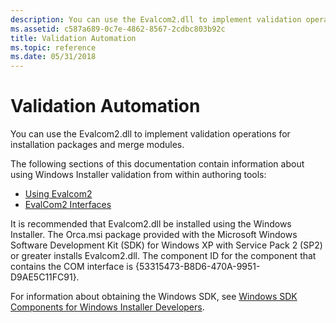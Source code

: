 ```yaml
---
description: You can use the Evalcom2.dll to implement validation operations for installation packages and merge modules.
ms.assetid: c587a689-0c7e-4862-8567-2cdbc803b92c
title: Validation Automation
ms.topic: reference
ms.date: 05/31/2018
---
```


# Validation Automation

You can use the Evalcom2.dll to implement validation operations for installation packages and merge modules.

The following sections of this documentation contain information about using Windows Installer validation from within authoring tools:

-   [Using Evalcom2](using-evalcom2.md)
-   [EvalCom2 Interfaces](evalcom2-interfaces.md)

It is recommended that Evalcom2.dll be installed using the Windows Installer. The Orca.msi package provided with the Microsoft Windows Software Development Kit (SDK) for Windows XP with Service Pack 2 (SP2) or greater installs Evalcom2.dll. The component ID for the component that contains the COM interface is {53315473-B8D6-470A-9951-D9AE5C11FC91}.

For information about obtaining the Windows SDK, see [Windows SDK Components for Windows Installer Developers](platform-sdk-components-for-windows-installer-developers.md).

 

 



